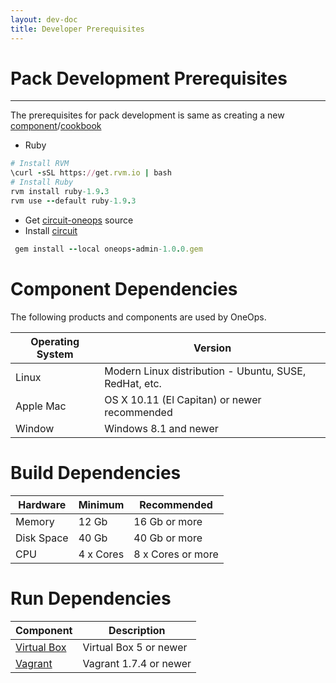 ```yaml
---
layout: dev-doc
title: Developer Prerequisites
---
```



# Pack Development Prerequisites
----------------

The prerequisites for pack development is same as creating a new [component](#component)/[cookbook](#cookbook)

* Ruby

~~~ruby
# Install RVM
\curl -sSL https://get.rvm.io | bash
# Install Ruby
rvm install ruby-1.9.3
rvm use --default ruby-1.9.3

~~~


* Get [circuit-oneops](https://github.com/oneops/circuit-oneops-1) source
* Install <a href="//developer/general/key-concepts.html#circuit">circuit</a>

~~~ruby
 gem install --local oneops-admin-1.0.0.gem
~~~



# Component Dependencies

The following products and components are used by OneOps. 


Operating System | Version
---------------- | -------
Linux  | Modern Linux distribution - Ubuntu, SUSE, RedHat, etc.
Apple Mac | OS X 10.11 (El Capitan) or newer recommended
Window | Windows 8.1 and newer

# Build Dependencies

Hardware | Minimum | Recommended
-------- | ------- | -----------
Memory | 12 Gb | 16 Gb or more
Disk Space | 40 Gb | 40 Gb or more
CPU | 4 x Cores | 8 x Cores or more

# Run Dependencies

Component | Description
--------- | -----------
[Virtual Box](https://www.virtualbox.org/) | Virtual Box 5 or newer
[Vagrant](https://www.vagrantup.com/) | Vagrant 1.7.4 or newer
